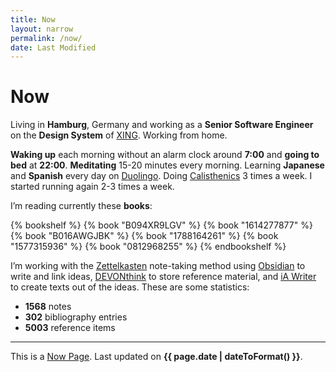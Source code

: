 ```yaml
---
title: Now
layout: narrow
permalink: /now/
date: Last Modified
---
```


# Now

Living in **Hamburg**, Germany and working as a **Senior Software Engineer** on the **Design System** of [XING](https://www.xing.com/). Working from home.

**Waking up** each morning without an alarm clock around **7:00** and **going to bed** at **22:00**. **Meditating** 15-20 minutes every morning.
Learning **Japanese** and **Spanish** every day on [Duolingo](https://www.duolingo.com/profile/kogakure). Doing [Calisthenics](/calisthenics) 3 times a week. I started running again 2-3 times a week.

I’m reading currently these **books**:

{% bookshelf %}
{% book "B094XR9LGV" %}
{% book "1614277877" %}
{% book "B016AWGJBK" %}
{% book "1788164261" %}
{% book "1577315936" %}
{% book "0812968255" %}
{% endbookshelf %}

I’m working with the [Zettelkasten](https://zettelkasten.de/) note-taking method using [Obsidian](https://obsidian.md/) to write and link ideas, [DEVONthink](https://www.devontechnologies.com/apps/devonthink) to store reference material, and [iA Writer](https://ia.net/writer) to create texts out of the ideas. These are some statistics:

- **1568** notes
- **302** bibliography entries
- **5003** reference items

---

This is a [Now Page](https://nownownow.com/). Last updated on **{{ page.date | dateToFormat() }}**.
